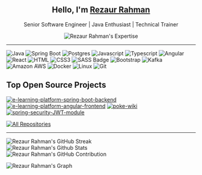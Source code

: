 <h2 align="center">Hello, I'm <b><a href="https://devrezaur.com" target="_blank">Rezaur Rahman</a></b></h2>

<p align="center">Senior Software Engineer | Java Enthusiast | Technical Trainer</p>

<div align="center">
    <img src="https://readme-typing-svg.herokuapp.com/?lines=3.5%2B%20Years%20Experience%20In%20Java;Have%20Worked%20With%20Global%20Clients;Specialized%20In%20Microservice%20Architecture&center=true&width=500&height=45" alt="Rezaur Rahman's Expertise" />
</div>

<hr />

![Java](https://img.shields.io/badge/Java-FF4154?style=for-the-badge&labelColor=black&logo=openjdk&logoColor=FF4154)
![Spring Boot](https://img.shields.io/badge/SpringBoot-4EA94B?style=for-the-badge&labelColor=black&logo=spring&logoColor=4EA94B)
![Postgres](https://img.shields.io/badge/Postgres-2E7EEA?style=for-the-badge&labelColor=black&logo=postgresql&logoColor=2E7EEA)
![Javascript](https://img.shields.io/badge/Javascript-F0DB4F?style=for-the-badge&labelColor=black&logo=javascript&logoColor=F0DB4F)
![Typescript](https://img.shields.io/badge/Typescript-007acc?style=for-the-badge&labelColor=black&logo=typescript&logoColor=007acc)
![Angular](https://img.shields.io/badge/Angular-DD0031?style=for-the-badge&labelColor=black&logo=angular&logoColor=DD0031)
![React](https://img.shields.io/badge/-React-61DBFB?style=for-the-badge&labelColor=black&logo=react&logoColor=61DBFB)
![HTML](https://img.shields.io/badge/HTML5-E34F26?style=for-the-badge&labelColor=black&logo=html5&logoColor=E34F26)
![CSS3](https://img.shields.io/badge/CSS3-1572B6?style=for-the-badge&labelColor=black&logo=css3&logoColor=1572B6)
![SASS Badge](https://img.shields.io/badge/Sass-CC6699?style=for-the-badge&labelColor=black&logo=sass&logoColor=CC6699)
![Bootstrap](https://img.shields.io/badge/Bootstrap-563D7C?style=for-the-badge&labelColor=black&logo=bootstrap&logoColor=563D7C)
![Kafka](https://img.shields.io/badge/Kafka-F05032?style=for-the-badge&labelColor=black&logo=apache-kafka&logoColor=F05032)
![Amazon AWS](https://img.shields.io/badge/Amazon_AWS-FF4154?style=for-the-badge&labelColor=black&logo=amazonaws&logoColor=FF4154)
![Docker](https://img.shields.io/badge/Docker-092749?style=for-the-badge&labelColor=black&logo=docker&logoColor=06B6D4)
![Linux](https://img.shields.io/badge/Linux-F0DB4F?style=for-the-badge&labelColor=black&logo=linux&logoColor=F0DB4F)
![Git](https://img.shields.io/badge/Git-F05032?style=for-the-badge&labelColor=black&logo=git&logoColor=F05032)

## Top Open Source Projects

<div align="left">

[![e-learning-platform-spring-boot-backend](https://github-readme-stats.vercel.app/api/pin/?username=DevRezaur&repo=e-learning-platform-spring-boot-backend&border_color=7F3FBF&bg_color=0D1117&title_color=C9D1D9&text_color=8B949E&icon_color=7F3FBF)](https://github.com/DevRezaur/e-learning-platform-spring-boot-backend)
[![e-learning-platform-angular-frontend](https://github-readme-stats.vercel.app/api/pin/?username=DevRezaur&repo=e-learning-platform-angular-frontend&border_color=7F3FBF&bg_color=0D1117&title_color=C9D1D9&text_color=8B949E&icon_color=7F3FBF)](https://github.com/DevRezaur/e-learning-platform-angular-frontend)
[![poke-wiki](https://github-readme-stats.vercel.app/api/pin/?username=DevRezaur&repo=poke-wiki&border_color=7F3FBF&bg_color=0D1117&title_color=C9D1D9&text_color=8B949E&icon_color=7F3FBF)](https://github.com/DevRezaur/poke-wiki)
[![spring-security-JWT-module](https://github-readme-stats.vercel.app/api/pin/?username=DevRezaur&repo=spring-security-JWT-module&border_color=7F3FBF&bg_color=0D1117&title_color=C9D1D9&text_color=8B949E&icon_color=7F3FBF)](https://github.com/DevRezaur/spring-security-JWT-module)

</div>

<div align="left">
    <a href="https://github.com/DevRezaur?tab=repositories" target="_blank">
        <img title="All Repositories" src="https://img.shields.io/badge/-All%20Repos-2962FF?style=for-the-badge&logo=koding&logoColor=white" alt="All Repositories" />
    </a>
</div>

<hr/>

<div align="left">
    <img src="https://github-readme-streak-stats.herokuapp.com/?user=DevRezaur&theme=radical&border=7F3FBF&background=0D1117" alt="Rezaur Rahman's GitHub Streak" />
</div>

<div align="left">
    <img src="https://denvercoder1-github-readme-stats.vercel.app/api?username=DevRezaur&show_icons=true&count_private=true&theme=react&border_color=7F3FBF&bg_color=0D1117&title_color=F85D7F&icon_color=F8D866" alt="Rezaur Rahman's Github Stats" />
</div>

<div align="left">
    <img src="https://github-profile-summary-cards.vercel.app/api/cards/profile-details?username=DevRezaur&theme=radical" alt="Rezaur Rahman's GitHub Contribution" />
</div>

<div align="left">

![Rezaur Rahman's Graph](https://github-readme-activity-graph.vercel.app/graph?username=DevRezaur&custom_title=Rezaur%20Rahman's%20GitHub%20Activity%20Graph&bg_color=0D1117&color=7F3FBF&line=7F3FBF&point=7F3FBF&area_color=FFFFFF&title_color=FFFFFF&area=true)

</div>
